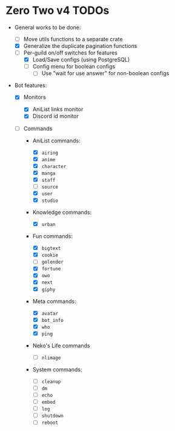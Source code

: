 # Zero Two v4 TODOs

- General works to be done:

  - [ ] Move utils functions to a separate crate
  - [x] Generalize the duplicate pagination functions
  - [ ] Per-guild on/off switches for features
    - [x] Load/Save configs (using PostgreSQL)
    - [ ] Config menu for boolean configs
      - [ ] Use "wait for use answer" for non-boolean configs

- Bot features:

  - [x] Monitors

    - [x] AniList links monitor
    - [x] Discord id monitor

  - [ ] Commands

    - AniList commands:

      - [x] `airing`
      - [x] `anime`
      - [x] `character`
      - [x] `manga`
      - [x] `staff`
      - [ ] `source`
      - [x] `user`
      - [x] `studio`

    - Knowledge commands:

      - [x] `urban`

    - Fun commands:

      - [x] `bigtext`
      - [x] `cookie`
      - [ ] `golender`
      - [x] `fortune`
      - [x] `owo`
      - [x] `next`
      - [x] `giphy`

    - Meta commands:

      - [x] `avatar`
      - [x] `bot_info`
      - [x] `who`
      - [x] `ping`

    - Neko's Life commands

      - [ ] `nlimage`

    - System commands:

      - [ ] `cleanup`
      - [ ] `dm`
      - [ ] `echo`
      - [ ] `embed`
      - [ ] `log`
      - [ ] `shutdown`
      - [ ] `reboot`
